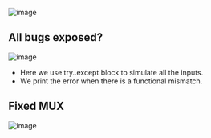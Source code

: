 
![image](https://user-images.githubusercontent.com/66086031/180064990-242d8b32-2bdc-41c5-b43d-174dc762cdb8.png)

## All bugs exposed?
![image](https://user-images.githubusercontent.com/66086031/180252261-2d36bf66-1cc6-45c0-8157-d877f01a503b.png)

- Here we use try..except block to simulate all the inputs.
- We print the error when there is a functional mismatch.

## Fixed MUX

![image](https://user-images.githubusercontent.com/66086031/180254497-96830231-e4cb-4b2e-9a2f-3cbd284753a8.png)

